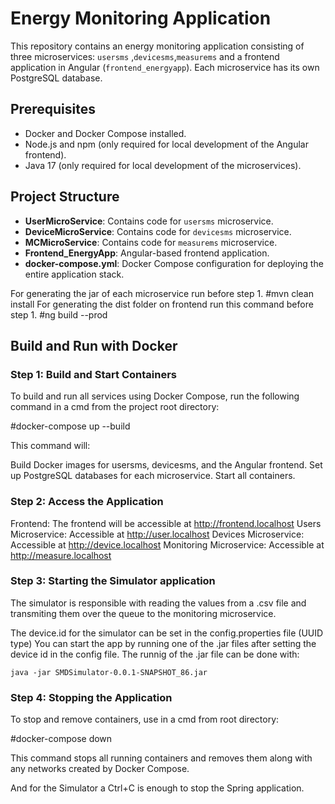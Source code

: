 # Energy Monitoring Application

This repository contains an energy monitoring application consisting of three microservices: `usersms` ,`devicesms`,`measurems`
and a frontend application in Angular (`frontend_energyapp`). Each microservice has its own PostgreSQL database.

## Prerequisites

- Docker and Docker Compose installed.
- Node.js and npm (only required for local development of the Angular frontend).
- Java 17 (only required for local development of the microservices).

## Project Structure

- **UserMicroService**: Contains code for `usersms` microservice.
- **DeviceMicroService**: Contains code for `devicesms` microservice.
- **MCMicroService**: Contains code for `measurems` microservice.
- **Frontend_EnergyApp**: Angular-based frontend application.
- **docker-compose.yml**: Docker Compose configuration for deploying the entire application stack.

For generating the jar of each microservice run before step 1. 
#mvn clean install
For generating the dist folder on frontend run this command before step 1.
#ng build --prod


## Build and Run with Docker

### Step 1: Build and Start Containers

To build and run all services using Docker Compose, run the following command in a cmd
from the project root directory:

#docker-compose up --build

This command will:

Build Docker images for usersms, devicesms, and the Angular frontend.
Set up PostgreSQL databases for each microservice.
Start all containers.

### Step 2: Access the Application
Frontend: The frontend will be accessible at http://frontend.localhost
Users Microservice: Accessible at http://user.localhost
Devices Microservice: Accessible at http://device.localhost
Monitoring Microservice: Accessible at http://measure.localhost

### Step 3: Starting the Simulator application
The simulator is responsible with reading the values from a .csv file and transmiting them over the queue
to the monitoring microservice.

The device.id for the simulator can be set in the config.properties file (UUID type)
You can start the app by running one of the .jar files after setting the device id in the config file.
The runnig of the .jar file can be done with:
 
	java -jar SMDSimulator-0.0.1-SNAPSHOT_86.jar

### Step 4: Stopping the Application
To stop and remove containers, use in a cmd from root directory:

#docker-compose down

This command stops all running containers and removes them along with any networks created by Docker Compose.

And for the Simulator a Ctrl+C is enough to stop the Spring application.